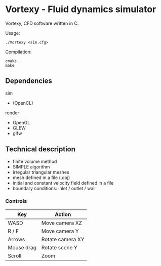 # Vortexy - Fluid dynamics simulator

Vortexy, CFD software written in C.

Usage:

```
./Vortexy <sim.cfg>
```

Compilation:

```
cmake .
make
```

## Dependencies

sim
- (OpenCL)

render
- OpenGL
- GLEW
- glfw

## Technical description

- finite volume method
- SIMPLE algorithm
- irregular triangular meshes
- mesh defined in a file (.obj)
- initial and constant velocity field defined in a file
- boundary conditions: inlet / outlet / wall

### Controls

| Key | Action |
| --- | ------ |
| WASD | Move camera XZ |
| R / F | Move camera Y |
| Arrows | Rotate camera XY |
| Mouse drag | Rotate scene Y |
| Scroll | Zoom |
